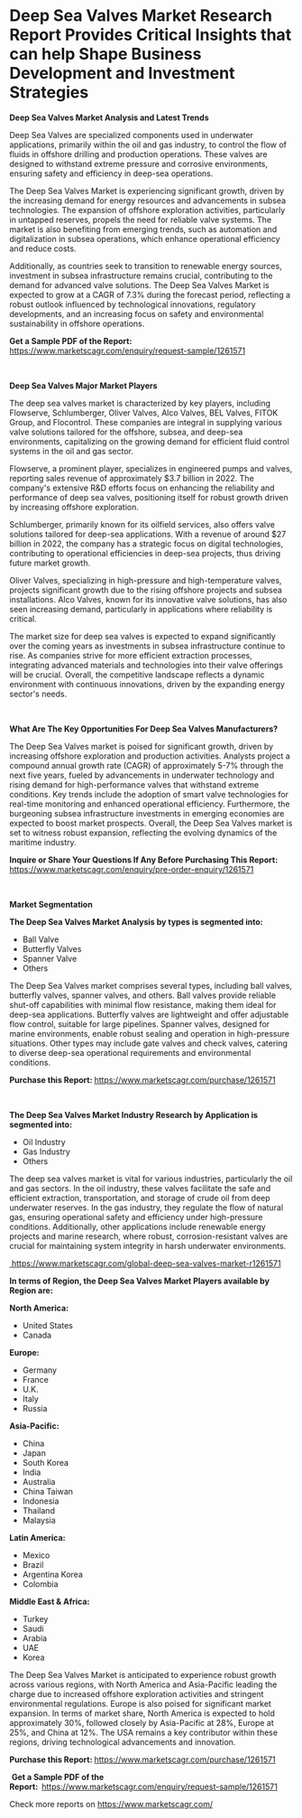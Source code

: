 <p><h1>Deep Sea Valves Market Research Report Provides Critical Insights that can help Shape Business Development and Investment Strategies</h1></p><p><strong>Deep Sea Valves Market Analysis and Latest Trends</strong></p>
<p><p>Deep Sea Valves are specialized components used in underwater applications, primarily within the oil and gas industry, to control the flow of fluids in offshore drilling and production operations. These valves are designed to withstand extreme pressure and corrosive environments, ensuring safety and efficiency in deep-sea operations. </p><p>The Deep Sea Valves Market is experiencing significant growth, driven by the increasing demand for energy resources and advancements in subsea technologies. The expansion of offshore exploration activities, particularly in untapped reserves, propels the need for reliable valve systems. The market is also benefiting from emerging trends, such as automation and digitalization in subsea operations, which enhance operational efficiency and reduce costs. </p><p>Additionally, as countries seek to transition to renewable energy sources, investment in subsea infrastructure remains crucial, contributing to the demand for advanced valve solutions. The Deep Sea Valves Market is expected to grow at a CAGR of 7.3% during the forecast period, reflecting a robust outlook influenced by technological innovations, regulatory developments, and an increasing focus on safety and environmental sustainability in offshore operations.</p></p>
<p><strong>Get a Sample PDF of the Report:&nbsp;</strong> <a href="https://www.marketscagr.com/enquiry/request-sample/1261571?utm_campaign=2271&utm_medium=2&utm_source=Github&utm_content=ia&utm_term=27022025&utm_id=deep-sea-valves">https://www.marketscagr.com/enquiry/request-sample/1261571</a></p>
<p>&nbsp;</p>
<p><strong>Deep Sea Valves Major Market Players</strong></p>
<p><p>The deep sea valves market is characterized by key players, including Flowserve, Schlumberger, Oliver Valves, Alco Valves, BEL Valves, FITOK Group, and Flocontrol. These companies are integral in supplying various valve solutions tailored for the offshore, subsea, and deep-sea environments, capitalizing on the growing demand for efficient fluid control systems in the oil and gas sector.</p><p>Flowserve, a prominent player, specializes in engineered pumps and valves, reporting sales revenue of approximately $3.7 billion in 2022. The company's extensive R&D efforts focus on enhancing the reliability and performance of deep sea valves, positioning itself for robust growth driven by increasing offshore exploration.</p><p>Schlumberger, primarily known for its oilfield services, also offers valve solutions tailored for deep-sea applications. With a revenue of around $27 billion in 2022, the company has a strategic focus on digital technologies, contributing to operational efficiencies in deep-sea projects, thus driving future market growth.</p><p>Oliver Valves, specializing in high-pressure and high-temperature valves, projects significant growth due to the rising offshore projects and subsea installations. Alco Valves, known for its innovative valve solutions, has also seen increasing demand, particularly in applications where reliability is critical.</p><p>The market size for deep sea valves is expected to expand significantly over the coming years as investments in subsea infrastructure continue to rise. As companies strive for more efficient extraction processes, integrating advanced materials and technologies into their valve offerings will be crucial. Overall, the competitive landscape reflects a dynamic environment with continuous innovations, driven by the expanding energy sector's needs.</p></p>
<p>&nbsp;</p>
<p><strong>What Are The Key Opportunities For Deep Sea Valves Manufacturers?</strong></p>
<p><p>The Deep Sea Valves market is poised for significant growth, driven by increasing offshore exploration and production activities. Analysts project a compound annual growth rate (CAGR) of approximately 5-7% through the next five years, fueled by advancements in underwater technology and rising demand for high-performance valves that withstand extreme conditions. Key trends include the adoption of smart valve technologies for real-time monitoring and enhanced operational efficiency. Furthermore, the burgeoning subsea infrastructure investments in emerging economies are expected to boost market prospects. Overall, the Deep Sea Valves market is set to witness robust expansion, reflecting the evolving dynamics of the maritime industry.</p></p>
<p><strong>Inquire or Share Your Questions If Any Before Purchasing This Report:</strong> <a href="https://www.marketscagr.com/enquiry/pre-order-enquiry/1261571?utm_campaign=2271&utm_medium=2&utm_source=Github&utm_content=ia&utm_term=27022025&utm_id=deep-sea-valves">https://www.marketscagr.com/enquiry/pre-order-enquiry/1261571</a></p>
<p>&nbsp;</p>
<p><strong>Market Segmentation</strong></p>
<p><strong>The Deep Sea Valves Market Analysis by types is segmented into:</strong></p>
<p><ul><li>Ball Valve</li><li>Butterfly Valves</li><li>Spanner Valve</li><li>Others</li></ul></p>
<p><p>The Deep Sea Valves market comprises several types, including ball valves, butterfly valves, spanner valves, and others. Ball valves provide reliable shut-off capabilities with minimal flow resistance, making them ideal for deep-sea applications. Butterfly valves are lightweight and offer adjustable flow control, suitable for large pipelines. Spanner valves, designed for marine environments, enable robust sealing and operation in high-pressure situations. Other types may include gate valves and check valves, catering to diverse deep-sea operational requirements and environmental conditions.</p></p>
<p><strong>Purchase this Report:&nbsp;</strong><a href="https://www.marketscagr.com/purchase/1261571?utm_campaign=2271&utm_medium=2&utm_source=Github&utm_content=ia&utm_term=27022025&utm_id=deep-sea-valves">https://www.marketscagr.com/purchase/1261571</a></p>
<p>&nbsp;</p>
<p><strong>The Deep Sea Valves Market Industry Research by Application is segmented into:</strong></p>
<p><ul><li>Oil Industry</li><li>Gas Industry</li><li>Others</li></ul></p>
<p><p>The deep sea valves market is vital for various industries, particularly the oil and gas sectors. In the oil industry, these valves facilitate the safe and efficient extraction, transportation, and storage of crude oil from deep underwater reserves. In the gas industry, they regulate the flow of natural gas, ensuring operational safety and efficiency under high-pressure conditions. Additionally, other applications include renewable energy projects and marine research, where robust, corrosion-resistant valves are crucial for maintaining system integrity in harsh underwater environments.</p></p>
<p><a href="https://www.marketscagr.com/global-deep-sea-valves-market-r1261571?utm_campaign=2271&utm_medium=2&utm_source=Github&utm_content=ia&utm_term=27022025&utm_id=deep-sea-valves">&nbsp;https://www.marketscagr.com/global-deep-sea-valves-market-r1261571</a></p>
<p><strong>In terms of Region, the Deep Sea Valves Market Players available by Region are:</strong></p>
<p>
    <p> <strong> North America: </strong>
        <ul>
            <li>United States</li>
            <li>Canada</li>
        </ul>
        </p> 
    <p> <strong> Europe: </strong>
        <ul>
            <li>Germany</li>
            <li>France</li>
            <li>U.K.</li>
            <li>Italy</li>
            <li>Russia</li>
        </ul>
        </p> 
    <p> <strong> Asia-Pacific: </strong>
        <ul>
            <li>China</li>
            <li>Japan</li>
            <li>South Korea</li>
            <li>India</li>
            <li>Australia</li>
            <li>China Taiwan</li>
            <li>Indonesia</li>
            <li>Thailand</li>
            <li>Malaysia</li>
        </ul>
        </p> 
    <p> <strong> Latin America: </strong>
        <ul>
            <li>Mexico</li>
            <li>Brazil</li>
            <li>Argentina Korea</li>
            <li>Colombia</li>
        </ul>
        </p> 
    <p> <strong> Middle East & Africa: </strong>
        <ul>
            <li>Turkey</li>
            <li>Saudi</li>
            <li>Arabia</li>
            <li>UAE</li>
            <li>Korea</li>
        </ul>
    </p>
    </p>
<p><p>The Deep Sea Valves Market is anticipated to experience robust growth across various regions, with North America and Asia-Pacific leading the charge due to increased offshore exploration activities and stringent environmental regulations. Europe is also poised for significant market expansion. In terms of market share, North America is expected to hold approximately 30%, followed closely by Asia-Pacific at 28%, Europe at 25%, and China at 12%. The USA remains a key contributor within these regions, driving technological advancements and innovation.</p></p>
<p><strong>Purchase this Report: </strong><a href="https://www.marketscagr.com/purchase/1261571?utm_campaign=2271&utm_medium=2&utm_source=Github&utm_content=ia&utm_term=27022025&utm_id=deep-sea-valves">https://www.marketscagr.com/purchase/1261571</a></p>
<p>&nbsp;<strong>Get a Sample PDF of the Report:&nbsp;&nbsp;</strong><a href="https://www.marketscagr.com/enquiry/request-sample/1261571?utm_campaign=2271&utm_medium=2&utm_source=Github&utm_content=ia&utm_term=27022025&utm_id=deep-sea-valves">https://www.marketscagr.com/enquiry/request-sample/1261571</a></p>
<p><strong></strong></p>
<p>Check more reports on <a href="https://www.marketscagr.com/?utm_campaign=2271&utm_medium=2&utm_source=Github&utm_content=ia&utm_term=27022025&utm_id=deep-sea-valves">https://www.marketscagr.com/</a></p>